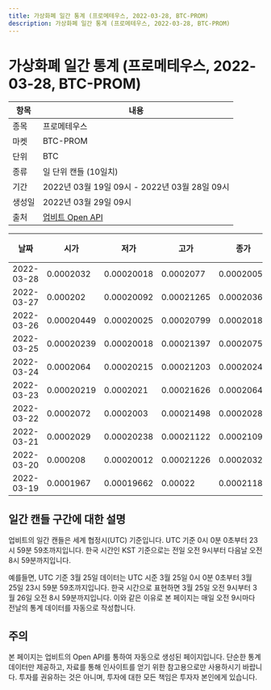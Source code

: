 ```yaml
---
title: 가상화폐 일간 통계 (프로메테우스, 2022-03-28, BTC-PROM)
description: 가상화폐 일간 통계 (프로메테우스, 2022-03-28, BTC-PROM)
---
```


가상화폐 일간 통계 (프로메테우스, 2022-03-28, BTC-PROM)
===

|항목|내용|
|--|--|
|종목|프로메테우스|
|마켓|BTC-PROM|
|단위|BTC|
|종류|일 단위 캔들 (10일치)|
|기간|2022년 03월 19일 09시 - 2022년 03월 28일 09시|
|생성일|2022년 03월 29일 09시|
|출처|[업비트 Open API](https://docs.upbit.com)|


|날짜|시가|저가|고가|종가|비고|
|--|--|--|--|--|--|
|2022-03-28|0.0002032|0.00020018|0.0002077|0.00020058|    |
|2022-03-27|0.000202|0.00020092|0.00021265|0.0002036|    |
|2022-03-26|0.00020449|0.00020025|0.00020799|0.0002018|    |
|2022-03-25|0.00020239|0.00020018|0.00021397|0.00020757|    |
|2022-03-24|0.0002064|0.00020215|0.00021203|0.0002024|    |
|2022-03-23|0.00020219|0.0002021|0.00021626|0.0002064|    |
|2022-03-22|0.0002072|0.0002003|0.00021498|0.00020281|    |
|2022-03-21|0.0002029|0.00020238|0.00021122|0.00021099|    |
|2022-03-20|0.000208|0.00020012|0.00021226|0.0002032|    |
|2022-03-19|0.0001967|0.00019662|0.00022|0.00021182|    |


일간 캔들 구간에 대한 설명
---


업비트의 일간 캔들은 세계 협정시(UTC) 기준입니다. 
UTC 기준 0시 0분 0초부터 23시 59분 59초까지입니다. 
한국 시간인 KST 기준으로는 전일 오전 9시부터 다음날 오전 8시 59분까지입니다. 


예를들면, UTC 기준 3월 25일 데이터는 UTC 시준 3월 25일 0시 0분 0초부터 3월 25일 23시 59분 59초까지입니다. 
한국 시간으로 표현하면 3월 25일 오전 9시부터 3월 26일 오전 8시 59분까지입니다. 
이와 같은 이유로 본 페이지는 매일 오전 9시마다 전날의 통계 데이터를 자동으로 작성합니다. 


주의
---


본 페이지는 업비트의 Open API를 통하여 자동으로 생성된 페이지입니다. 
단순한 통계 데이터만 제공하고, 자료를 통해 인사이트를 얻기 위한 참고용으로만 사용하시기 바랍니다. 
투자를 권유하는 것은 아니며, 투자에 대한 모든 책임은 투자자 본인에게 있습니다. 
